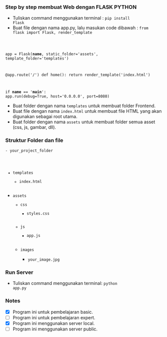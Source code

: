 ### Step by step membuat Web dengan FLASK PYTHON
- Tuliskan command menggunakan terminal : <code>pip install Flask</code>
- Buat file dengan nama app.py, lalu masukan code dibawah :
<code>from flask import Flask, render_template

app = Flask(__name__, static_folder='assets', template_folder='templates')

@app.route('/')
def home():
    return render_template('index.html')

if __name__ == '__main__':
    app.run(debug=True, host='0.0.0.0', port=8080)</code>
- Buat folder dengan nama ```templates``` untuk membuat folder Frontend.
- Buat file dengan nama ```index.html``` untuk membuat file HTML yang akan digunakan sebagai root utama.
- Buat folder dengan nama ```assets``` untuk membuat folder semua asset (css, js, gambar, dll).

### Struktur Folder dan file
<code>- your_project_folder
  - templates
    - index.html
  - assets
    - css
      - styles.css
    - js
      - app.js
    - images
      - your_image.jpg</code>

### Run Server
- Tuliskan command menggunakan terminal:
<code>python app.py</code>

### Notes
- [x] Program ini untuk pembelajaran basic.
- [ ] Program ini untuk pembelajaran expert.
- [x] Program ini menggunakan server local.
- [ ] Program ini menggunakan server public.